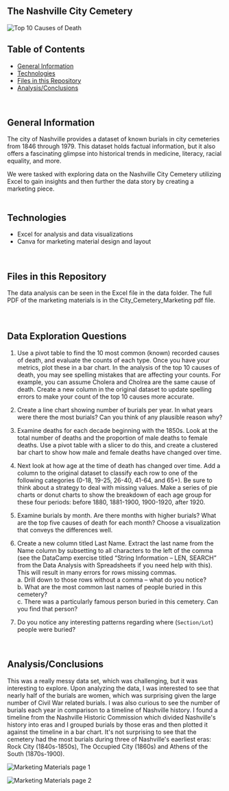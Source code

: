 ## The Nashville City Cemetery

![Top 10 Causes of Death](../main/images/Top10CausesRevised.png)


## Table of Contents
* [General Information](#general-information)
* [Technologies](#technologies)
* [Files in this Repository](#files)
* [Analysis/Conclusions](#analysis)
<br>


## <a name="general-information"></a>General Information
The city of Nashville provides a dataset of known burials in city cemeteries from 1846 through 1979. This dataset holds factual information, but it also offers a fascinating glimpse into historical trends in medicine, literacy, racial equality, and more.

We were tasked with exploring data on the Nashville City Cemetery utilizing Excel to gain insights and then further the data story by creating a marketing piece.
<br>
<br>

## <a name="technologies"></a>Technologies
* Excel for analysis and data visualizations
* Canva for marketing material design and layout
<br>


## <a name="files"></a>Files in this Repository
The data analysis can be seen in the Excel file in the data folder.
The full PDF of the marketing materials is in the City_Cemetery_Marketing pdf file.
<br>
<br>
<br>

## <a name="data"></a>Data Exploration Questions
1. Use a pivot table to find the 10 most common (known) recorded causes of death, and evaluate the counts of each type. Once you have your metrics, plot these in a bar chart. In the analysis of the top 10 causes of death, you may see spelling mistakes that are affecting your counts. For example, you can assume Cholera and Cholrea are the same cause of death. Create a new column in the original dataset to update spelling errors to make your count of the top 10 causes more accurate. 

2. Create a line chart showing number of burials per year. In what years were there the most burials? Can you think of any plausible reason why?

3. Examine deaths for each decade beginning with the 1850s. Look at the total number of deaths and the proportion of male deaths to female deaths. Use a pivot table with a slicer to do this, and create a clustered bar chart to show how male and female deaths have changed over time.

4. Next look at how age at the time of death has changed over time. Add a column to the original dataset to classify each row to one of the following categories (0-18, 19-25, 26-40, 41-64, and 65+). Be sure to think about a strategy to deal with missing values. Make a series of pie charts or donut charts to show the breakdown of each age group for these four periods: before 1880, 1881-1900, 1900-1920, after 1920.

5. Examine burials by month. Are there months with higher burials? What are the top five causes of death for each month? Choose a visualization that conveys the differences well.

6. Create a new column titled Last Name. Extract the last name from the Name column by subsetting to all characters to the left of the comma (see the DataCamp exercise titled “String Information – LEN, SEARCH” from the Data Analysis with Spreadsheets if you need help with this). This will result in many errors for rows missing commas.   
    a. 	Drill down to those rows without a comma – what do you notice?  
    b.	What are the most common last names of people buried in this cemetery?  
    c.	There was a particularly famous person buried in this cemetery. Can you find that person?

7. Do you notice any interesting patterns regarding where (`Section/Lot`) people were buried?
<br>


## <a name="analysis"></a>Analysis/Conclusions
This was a really messy data set, which was challenging, but it was interesting to explore.  Upon analyzing the data, I was interested to see that nearly half of the burials are women, which was surprising given the large number of Civil War related burials.  I was also curious to see the number of burials each year in comparison to a timeline of Nashville history.  I found a timeline from the Nashville Historic Commission which divided Nashville's history into eras and I grouped burials by those eras and then plotted it against the timeline in a bar chart.  It's not surprising to see that the cemetery had the most burials during three of Nashville's eaerliest eras:  Rock City (1840s-1850s), The Occupied City (1860s) and Athens of the South (1870s-1900).  

![Marketing Materials page 1](../main/images/citycemeterypg1.jpg)

![Marketing Materials page 2](../main/images/citycemeterypg2.jpg)


